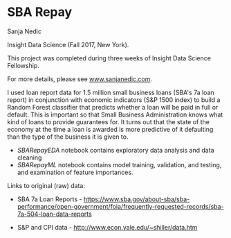 # SBA Repay
Sanja Nedic

Insight Data Science (Fall 2017, New York). 

This project was completed during three weeks of Insight Data Science Fellowship.

For more details, please see www.sanjanedic.com. 

I used loan report data for 1.5 million small business loans (SBA's 7a loan report) in conjunction with economic indicators (S&P 1500 index) to build a Random Forest classifier that predicts whether a loan will be paid in full or default. This is important so that Small Business Administration knows what kind of loans to provide guarantees for. It turns out that the state of the economy at the time a loan is awarded is more predictive of it defaulting than the type of the business it is given to. 


* *SBARepayEDA* notebook contains exploratory data analysis and data cleaning  
* *SBARepayML* notebook contains model training, validation, and testing, and examination of feature importances. 

Links to original (raw) data:

* SBA 7a Loan Reports - 
https://www.sba.gov/about-sba/sba-performance/open-government/foia/frequently-requested-records/sba-7a-504-loan-data-reports

* S&P and CPI data - 
http://www.econ.yale.edu/~shiller/data.htm

